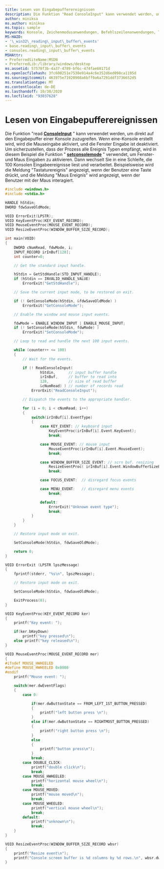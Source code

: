 ```yaml
---
title: Lesen von Eingabepufferereignissen
description: Die Funktion "Read ConsoleInput" kann verwendet werden, um direkt auf den Eingabepuffer einer Konsole zuzugreifen.
author: miniksa
ms.author: miniksa
ms.topic: sample
keywords: Konsole, Zeichenmodusanwendungen, Befehlszeilenanwendungen, Terminalanwendungen, Konsolen-API
MS-HAID:
- '\_win32\_reading\_input\_buffer\_events'
- base.reading\_input\_buffer\_events
- consoles.reading\_input\_buffer\_events
MSHAttr:
- PreferredSiteName:MSDN
- PreferredLib:/library/windows/desktop
ms.assetid: 57570f3b-4a37-4789-bf6c-474fae60171d
ms.openlocfilehash: 3fc600251e7530e914a4c6e352d6ed098ca1195d
ms.sourcegitcommit: 463975e71920908a6bff9a6a7291ddf3736652d5
ms.translationtype: MT
ms.contentlocale: de-DE
ms.lasthandoff: 10/30/2020
ms.locfileid: "93037628"
---
```

# <a name="reading-input-buffer-events"></a>Lesen von Eingabepufferereignissen

Die Funktion "read [**ConsoleInput**](readconsoleinput.md) " kann verwendet werden, um direkt auf den Eingabepuffer einer Konsole zuzugreifen. Wenn eine-Konsole erstellt wird, wird die Mauseingabe aktiviert, und die Fenster Eingabe ist deaktiviert. Um sicherzustellen, dass der Prozess alle Ereignis Typen empfängt, wird in diesem Beispiel die Funktion " [**setconsolemode**](setconsolemode.md) " verwendet, um Fenster-und Maus Eingaben zu aktivieren. Dann wechselt Sie in eine Schleife, die 100 Konsolen Eingabeereignisse liest und verarbeitet. Beispielsweise wird die Meldung "Tastaturereignis" angezeigt, wenn der Benutzer eine Taste drückt, und die Meldung "Maus Ereignis" wird angezeigt, wenn der Benutzer mit der Maus interagiert.

```C
#include <windows.h>
#include <stdio.h>

HANDLE hStdin;
DWORD fdwSaveOldMode;

VOID ErrorExit(LPSTR);
VOID KeyEventProc(KEY_EVENT_RECORD);
VOID MouseEventProc(MOUSE_EVENT_RECORD);
VOID ResizeEventProc(WINDOW_BUFFER_SIZE_RECORD);

int main(VOID)
{
    DWORD cNumRead, fdwMode, i;
    INPUT_RECORD irInBuf[128];
    int counter=0;

    // Get the standard input handle.

    hStdin = GetStdHandle(STD_INPUT_HANDLE);
    if (hStdin == INVALID_HANDLE_VALUE)
        ErrorExit("GetStdHandle");

    // Save the current input mode, to be restored on exit.

    if (! GetConsoleMode(hStdin, &fdwSaveOldMode) )
        ErrorExit("GetConsoleMode");

    // Enable the window and mouse input events.

    fdwMode = ENABLE_WINDOW_INPUT | ENABLE_MOUSE_INPUT;
    if (! SetConsoleMode(hStdin, fdwMode) )
        ErrorExit("SetConsoleMode");

    // Loop to read and handle the next 100 input events.

    while (counter++ <= 100)
    {
        // Wait for the events.

        if (! ReadConsoleInput(
                hStdin,      // input buffer handle
                irInBuf,     // buffer to read into
                128,         // size of read buffer
                &cNumRead) ) // number of records read
            ErrorExit("ReadConsoleInput");

        // Dispatch the events to the appropriate handler.

        for (i = 0; i < cNumRead; i++)
        {
            switch(irInBuf[i].EventType)
            {
                case KEY_EVENT: // keyboard input
                    KeyEventProc(irInBuf[i].Event.KeyEvent);
                    break;

                case MOUSE_EVENT: // mouse input
                    MouseEventProc(irInBuf[i].Event.MouseEvent);
                    break;

                case WINDOW_BUFFER_SIZE_EVENT: // scrn buf. resizing
                    ResizeEventProc( irInBuf[i].Event.WindowBufferSizeEvent );
                    break;

                case FOCUS_EVENT:  // disregard focus events

                case MENU_EVENT:   // disregard menu events
                    break;

                default:
                    ErrorExit("Unknown event type");
                    break;
            }
        }
    }

    // Restore input mode on exit.

    SetConsoleMode(hStdin, fdwSaveOldMode);

    return 0;
}

VOID ErrorExit (LPSTR lpszMessage)
{
    fprintf(stderr, "%s\n", lpszMessage);

    // Restore input mode on exit.

    SetConsoleMode(hStdin, fdwSaveOldMode);

    ExitProcess(0);
}

VOID KeyEventProc(KEY_EVENT_RECORD ker)
{
    printf("Key event: ");

    if(ker.bKeyDown)
        printf("key pressed\n");
    else printf("key released\n");
}

VOID MouseEventProc(MOUSE_EVENT_RECORD mer)
{
#ifndef MOUSE_HWHEELED
#define MOUSE_HWHEELED 0x0008
#endif
    printf("Mouse event: ");

    switch(mer.dwEventFlags)
    {
        case 0:

            if(mer.dwButtonState == FROM_LEFT_1ST_BUTTON_PRESSED)
            {
                printf("left button press \n");
            }
            else if(mer.dwButtonState == RIGHTMOST_BUTTON_PRESSED)
            {
                printf("right button press \n");
            }
            else
            {
                printf("button press\n");
            }
            break;
        case DOUBLE_CLICK:
            printf("double click\n");
            break;
        case MOUSE_HWHEELED:
            printf("horizontal mouse wheel\n");
            break;
        case MOUSE_MOVED:
            printf("mouse moved\n");
            break;
        case MOUSE_WHEELED:
            printf("vertical mouse wheel\n");
            break;
        default:
            printf("unknown\n");
            break;
    }
}

VOID ResizeEventProc(WINDOW_BUFFER_SIZE_RECORD wbsr)
{
    printf("Resize event\n");
    printf("Console screen buffer is %d columns by %d rows.\n", wbsr.dwSize.X, wbsr.dwSize.Y);
}
```
